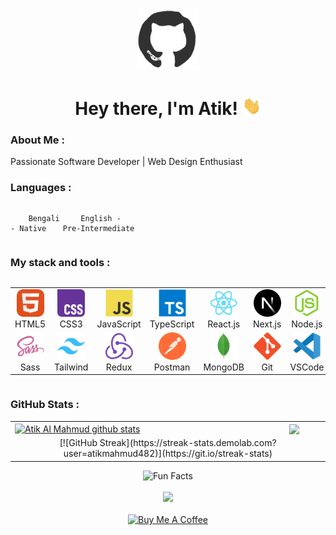 <div id="header" align="center">

<img src="./github.gif" width="100"/>

<h1>
Hey there, I'm Atik!
<img src="./giphy.gif" width="30px" alt="GIF">
</h1>

   </div>
  
### About Me :

Passionate Software Developer | Web Design Enthusiast

### Languages :

<div style="display: flex; align-items: flex-start; align: center">
<table  align="center">
  <tr>
    
        Bengali - Native
        
  </tr>

  <tr>
    
        English - Pre-Intermediate
        
  </tr>
</table>
</div>

### My stack and tools :

<div style="display: flex; align-items: flex-start; align: center">
<table align="center">
  <tr>
     <td align="center"  width="88">
         <img src="./01-html5.svg" alt="HTML5" width="44" height="44"/>
      <br>HTML5
    </td>
    <td align="center" width="88">
        <img src="./02-css3.svg" alt="CSS3" width="44" height="44"/>
      <br>CSS3
    </td>
<td align="center" width="88">
         <img src="./03-javascript.svg" alt="JS" width="44" height="44"/>
      <br>JavaScript
    </td>
    <td align="center" width="88">
        <img src="./04-typescript.svg" alt="TS" width="44" height="44"/>
      <br>TypeScript
    </td>
<!--     <td align="center" width="88">
        <img src="./images/05-python.svg" alt="Python" width="44" height="44"/>
      <br>Python
    </td> -->
    <td align="center" width="88">
        <img src="./06-react.svg" alt="React" width="44" height="44"/>
      <br>React.js
    </td>
    <td align="center" width="88">
        <img src="./07-nextjs.svg" alt="Next.js" width="44" height="44"/>
      <br>Next.js
    </td>
    <td align="center" width="88">
      <img src="./08-nodejs.svg" alt="Node.js" width="44" height="44"/>
      <br>Node.js
    </td>
        <td align="center" width="88">
       <img src="./09-sql.svg" alt="SQL" width="44" height="44"/>
      <br>SQL
      </td>
  </tr>
    <td align="center" width="88">
        <img src="./10-sass.svg" alt="Sass" width="44" height="44"/>
      <br>Sass
    </td>
<!--     <td align="center" width="88"> 
        <img src="./images/11-bem.svg" alt="Bem" width="44" height="44"/>
      <br>BEM
    </td> -->
    <td align="center"  width="88">
        <img src="./12-tailwind.svg" alt="Tailwind" width="44" height="44"/>
      <br>Tailwind
    </td>
    <td align="center" width="88">
        <img src="./13-redux.svg" alt="Redux" width="44" height="44"/>
      <br>Redux
    </td>
      <td align="center" width="88">
        <img src="./14-postman.svg" alt="Postman" width="44" height="44"/>
      <br>Postman
    </td>
      </td>
      <td align="center" width="88">
        <img src="./15-mongodb.svg" alt="MongoDB" width="44" height="44"/>
      <br>MongoDB
     </td>
     <td align="center" width="88">
        <img src="./16-git.svg" alt="Git" width="44" height="44"/>
      <br>Git
    </td>
  <td align="center" width="88">
        <img src="./17-vscode.svg" alt="Visual Studio Code" width="44" height="44"/>
      <br>VSCode
     </td>
  <td align="center" width="88">
        <img src="./18-figma.svg" alt="Figma" width="44" height="44"/>
      <br>Figma
     </td>
</table>
</div>

### GitHub Stats :

<table align="center">
  <tr>
  <td>
  <a href="https://github.com/atikmahmud482/github-readme-stats"><img align="center" src="https://github-readme-stats.vercel.app/api?username=atikmahmud482&show_icons=true&include_all_commits=true&theme=buefy&hide_border=true" alt="Atik Al Mahmud github stats" /></a>
  </td>
  <td>
  <a href="https://github.com/atikmahmud482/github-readme-stats"><img align="center" src="https://github-readme-stats.vercel.app/api/top-langs/?username=atikmahmud482&layout=compact&theme=buefy&hide_border=true" /></a>
  </td>
  </tr>
  <tr>
  <td colspan=2 align="center">
     [![GitHub Streak](https://streak-stats.demolab.com?user=atikmahmud482)](https://git.io/streak-stats)
<!--   <a href="https://git.io/streak-stats"> <img src="http://github-readme-streak-stats.herokuapp.com?user=atikmahmud482&hide_border=true&background=f6f8fa&currStreakLabel=000000&date_format=j%20M%5B%20Y%5D" alt="Atik Al Mahmud GitHub Readme Streak Stats" /> </a> -->
  </td>
  </tr>
</table>

<div align=center> 
<img src="https://readme-typing-svg.herokuapp.com?color=%2336BCF7&size=30&center=true&vCenter=true&width=1000&height=50&lines=Fun+Facts:+;Love+joking,+got+a+great+sense+of+humor.+;" alt="Fun Facts" /> 
</div>
  
<br>

<div align="center">
<a href="https://u8views.com/github/atikmahmud482"><img src="https://u8views.com/api/v1/github/profiles/115661003/views/day-week-month-total-count.svg"></a>
</div>

<br>

<div align="center">
<a href="https://www.buymeacoffee.com/atikmahmud482" target="_blank"><img src="https://cdn.buymeacoffee.com/buttons/v2/default-blue.png" alt="Buy Me A Coffee" style="height: 40px !important;width: 180px !important;" ></a>
</div>
